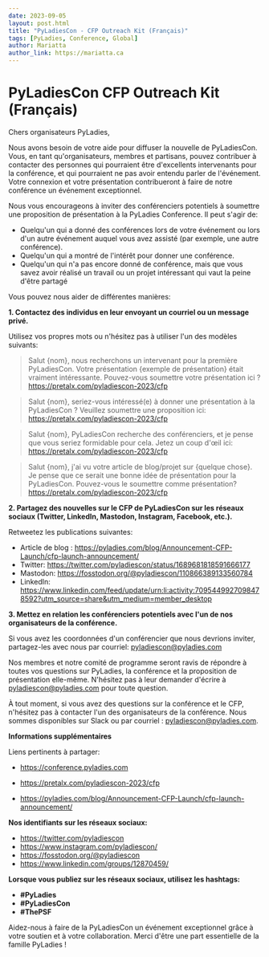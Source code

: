 ```yaml
---
date: 2023-09-05
layout: post.html
title: "PyLadiesCon - CFP Outreach Kit (Français)"
tags: [PyLadies, Conference, Global]
author: Mariatta
author_link: https://mariatta.ca
---
```


# PyLadiesCon CFP Outreach Kit (Français)

Chers organisateurs PyLadies,

Nous avons besoin de votre aide pour diffuser la nouvelle de PyLadiesCon. Vous,
en tant qu'organisateurs, membres et partisans, pouvez contribuer à contacter
des personnes qui pourraient être d'excellents intervenants pour la conférence,
et qui pourraient ne pas avoir entendu parler de l'événement. Votre connexion
et votre présentation contribueront à faire de notre conférence un événement exceptionnel.

Nous vous encourageons à inviter des conférenciers potentiels à soumettre une
proposition de présentation à la PyLadies Conference. Il peut s'agir de:

- Quelqu'un qui a donné des conférences lors de votre événement ou lors d'un
  autre événement auquel vous avez assisté (par exemple, une autre conférence).
- Quelqu'un qui a montré de l'intérêt pour donner une conférence.
- Quelqu'un qui n'a pas encore donné de conférence, mais que vous savez avoir
  réalisé un travail ou un projet intéressant qui vaut la peine d'être partagé

Vous pouvez nous aider de différentes manières:

**1. Contactez des individus en leur envoyant un courriel ou un message privé.**
   
   Utilisez vos propres mots ou n'hésitez pas à utiliser l'un des modèles suivants:

   > Salut {nom}, nous recherchons un intervenant pour la première PyLadiesCon.
   > Votre présentation {exemple de présentation} était vraiment intéressante.
   > Pouvez-vous soumettre votre présentation ici ?
   > https://pretalx.com/pyladiescon-2023/cfp

   > Salut {nom}, seriez-vous intéressé(e) à donner une présentation à la
   > PyLadiesCon ? Veuillez soumettre une proposition ici: https://pretalx.com/pyladiescon-2023/cfp

   > Salut {nom}, PyLadiesCon recherche des conférenciers, et je pense que vous
   > seriez formidable pour cela. Jetez un coup d'œil ici: https://pretalx.com/pyladiescon-2023/cfp

   > Salut {nom}, j'ai vu votre article de blog/projet sur {quelque chose}.
   > Je pense que ce serait une bonne idée de présentation pour la PyLadiesCon.
   > Pouvez-vous le soumettre comme présentation? https://pretalx.com/pyladiescon-2023/cfp

**2. Partagez des nouvelles sur le CFP de PyLadiesCon sur les réseaux sociaux (Twitter, LinkedIn, Mastodon, Instagram, Facebook, etc.).** 

   Retweetez les publications suivantes:

   - Article de blog : https://pyladies.com/blog/Announcement-CFP-Launch/cfp-launch-announcement/
   - Twitter: https://twitter.com/pyladiescon/status/1689681818591666177
   - Mastodon: https://fosstodon.org/@pyladiescon/110866389133560784
   - LinkedIn: https://www.linkedin.com/feed/update/urn:li:activity:7095449927098478592?utm_source=share&utm_medium=member_desktop

**3. Mettez en relation les conférenciers potentiels avec l'un de nos organisateurs de la conférence.**

   Si vous avez les coordonnées d'un conférencier que nous devrions inviter, partagez-les avec nous par courriel:
   pyladiescon@pyladies.com

Nos membres et notre comité de programme seront ravis de répondre à toutes vos
questions sur PyLadies, la conférence et la proposition de présentation elle-même.
N'hésitez pas à leur demander d'écrire à pyladiescon@pyladies.com pour toute question.

À tout moment, si vous avez des questions sur la conférence et le CFP, n'hésitez
pas à contacter l'un des organisateurs de la conférence. Nous sommes disponibles
sur Slack ou par courriel : pyladiescon@pyladies.com.



**Informations supplémentaires**

Liens pertinents à partager:

- https://conference.pyladies.com

- https://pretalx.com/pyladiescon-2023/cfp

- https://pyladies.com/blog/Announcement-CFP-Launch/cfp-launch-announcement/

**Nos identifiants sur les réseaux sociaux:**

- https://twitter.com/pyladiescon
- https://www.instagram.com/pyladiescon/
- https://fosstodon.org/@pyladiescon
- https://www.linkedin.com/groups/12870459/


**Lorsque vous publiez sur les réseaux sociaux, utilisez les hashtags:**

- **#PyLadies**
- **#PyLadiesCon**
- **#ThePSF**

Aidez-nous à faire de la PyLadiesCon un événement exceptionnel grâce à votre
soutien et à votre collaboration. Merci d'être une part essentielle de la
famille PyLadies !

